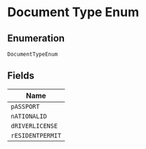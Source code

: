 
# Document Type Enum

## Enumeration

`DocumentTypeEnum`

## Fields

| Name |
|  --- |
| `pASSPORT` |
| `nATIONALID` |
| `dRIVERLICENSE` |
| `rESIDENTPERMIT` |

